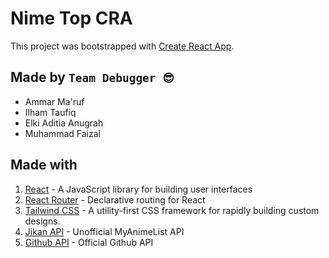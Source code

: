 # Nime Top CRA

This project was bootstrapped with [Create React App](https://github.com/facebook/create-react-app).

## Made by `Team Debugger 😎`

- Ammar Ma'ruf
- Ilham Taufiq
- Elki Aditia Anugrah
- Muhammad Faizal

## Made with
1. [React](https://reactjs.org) - A JavaScript library for building user interfaces
2. [React Router](https://reactrouter.com) - Declarative routing for React
3. [Tailwind CSS](https://tailwindcss.com) - A utility-first CSS framework for rapidly building custom designs.
4. [Jikan API](https://jikan.moe) - Unofficial MyAnimeList API
5. [Github API](https://docs.github.com/en/rest) - Official Github API
